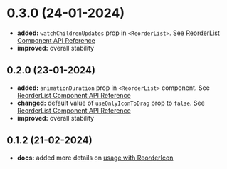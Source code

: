# 0.3.0 (24-01-2024)
- **added:** `watchChildrenUpdates` prop in `<ReorderList>`. See [ReorderList Component API Reference](https://www.npmjs.com/package/react-reorder-list#reorderlist-component-api-reference)
- **improved:** overall stability
## 0.2.0 (23-01-2024)
- **added:** `animationDuration` prop in `<ReorderList>` component. See [ReorderList Component API Reference](https://www.npmjs.com/package/react-reorder-list#reorderlist-component-api-reference)
- **changed:** default value of `useOnlyIconToDrag` prop to `false`. See [ReorderList Component API Reference](https://www.npmjs.com/package/react-reorder-list#reorderlist-component-api-reference)
- **improved:** overall stability
## 0.1.2 (21-02-2024)
- **docs:** added more details on [usage with ReorderIcon](https://www.npmjs.com/package/react-reorder-list#usage-with-reordericon)